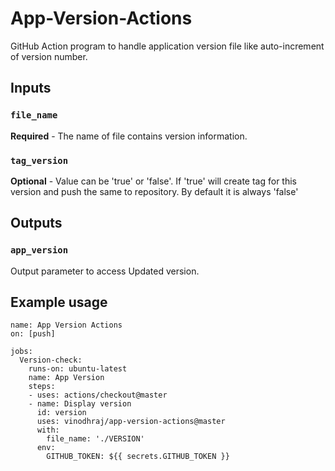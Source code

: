 # App-Version-Actions
GitHub Action program to handle application version file like auto-increment of version number.

## Inputs

### `file_name`

**Required** - The name of file contains version information.

### `tag_version`

**Optional** - Value can be 'true' or 'false'. If 'true' will create tag for this version and push the same to repository. By default it is always 'false'

## Outputs

### `app_version`

Output parameter to access Updated version.

## Example usage

```
name: App Version Actions
on: [push]

jobs:
  Version-check:
    runs-on: ubuntu-latest
    name: App Version
    steps:
    - uses: actions/checkout@master
    - name: Display version
      id: version   
      uses: vinodhraj/app-version-actions@master
      with:
        file_name: './VERSION'
      env:
        GITHUB_TOKEN: ${{ secrets.GITHUB_TOKEN }}
